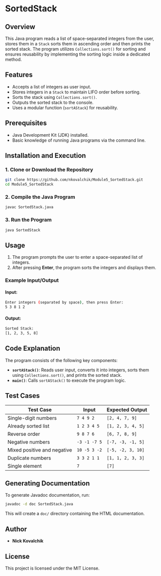 # SortedStack

## Overview

This Java program reads a list of space-separated integers from the user, stores them in a `Stack` sorts them in ascending order and then prints the sorted stack. The program utilizes `Collections.sort()` for sorting and ensures reusability by implementing the sorting logic inside a dedicated method.

## Features

- Accepts a list of integers as user input.
- Stores integers in a `Stack` to maintain LIFO order before sorting.
- Sorts the stack using `Collections.sort()`.
- Outputs the sorted stack to the console.
- Uses a modular function (`sortAStack`) for reusability.

## Prerequisites

- Java Development Kit (JDK) installed.
- Basic knowledge of running Java programs via the command line.

## Installation and Execution

### 1. Clone or Download the Repository

```bash
git clone https://github.com/nkovalchik/Module5_SortedStack.git
cd Module5_SortedStack
```

### 2. Compile the Java Program

```bash
javac SortedStack.java
```

### 3. Run the Program

```bash
java SortedStack
```

## Usage

1. The program prompts the user to enter a space-separated list of integers.
2. After pressing **Enter**, the program sorts the integers and displays them.

### Example Input/Output

#### **Input:**

```bash
Enter integers (separated by space), then press Enter:
5 3 8 1 2
```

#### **Output:**

```bash
Sorted Stack:
[1, 2, 3, 5, 8]
```

## Code Explanation

The program consists of the following key components:

- **`sortAStack()`**: Reads user input, converts it into integers, sorts them using `Collections.sort()`, and prints the sorted stack.
- **`main()`**: Calls `sortAStack()` to execute the program logic.

## Test Cases

| Test Case                   | Input                        | Expected Output                                                   |
| --------------------------- | ---------------------------- | ----------------------------------------------------------------- |
| Single-digit numbers        | `7 4 9 2`                    | `[2, 4, 7, 9]`                                                    |
| Already sorted list         | `1 2 3 4 5`                  | `[1, 2, 3, 4, 5]`                                                 |
| Reverse order               | `9 8 7 6`                    | `[6, 7, 8, 9]`                                                    |
| Negative numbers            | `-3 -1 -7 5`                 | `[-7, -3, -1, 5]`                                                 |
| Mixed positive and negative | `10 -5 3 -2`                 | `[-5, -2, 3, 10]`                                                 |
| Duplicate numbers           | `3 3 2 1 1`                  | `[1, 1, 2, 3, 3]`                                                 |
| Single element              | `7`                          | `[7]`                                                             |


## Generating Documentation

To generate Javadoc documentation, run:

```bash
javadoc -d doc SortedStack.java
```

This will create a `doc/` directory containing the HTML documentation.

## Author

- **Nick Kovalchik**

## License

This project is licensed under the MIT License.

